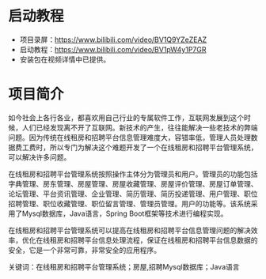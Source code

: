 # 启动教程

- 项目录屏：https://www.bilibili.com/video/BV1Q9YZeZEAZ
- 启动教程：https://www.bilibili.com/video/BV1pW4y1P7GR
- 安装包在视频详情中已提供。

# 项目简介
如今社会上各行各业，都喜欢用自己行业的专属软件工作，互联网发展到这个时候，人们已经发现离不开了互联网。新技术的产生，往往能解决一些老技术的弊端问题。因为传统在线租房和招聘平台信息管理难度大，容错率低，管理人员处理数据费工费时，所以专门为解决这个难题开发了一个在线租房和招聘平台管理系统，可以解决许多问题。

在线租房和招聘平台管理系统按照操作主体分为管理员和用户。管理员的功能包括字典管理、房东管理、房屋管理、房屋收藏管理、房屋评价管理、房屋订单管理、论坛管理、平台资讯管理、企业管理、简历管理、简历投递管理、用户管理、职位招聘管理、职位收藏管理、职位留言管理、管理员管理。用户的功能等。该系统采用了Mysql数据库，Java语言，Spring Boot框架等技术进行编程实现。

在线租房和招聘平台管理系统可以提高在线租房和招聘平台信息管理问题的解决效率，优化在线租房和招聘平台信息处理流程，保证在线租房和招聘平台信息数据的安全，它是一个非常可靠，非常安全的应用程序。

关键词：在线租房和招聘平台管理系统；房屋,招聘Mysql数据库；Java语言
